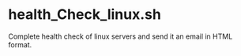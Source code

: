 # health_Check_linux.sh
Complete health check of linux servers and send it an email in HTML format.
